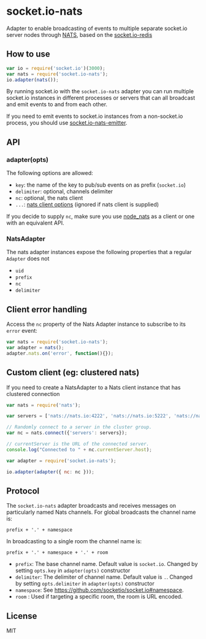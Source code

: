 # socket.io-nats

Adapter to enable broadcasting of events to multiple separate socket.io server nodes through [NATS](http://nats.io/), based on the [socket.io-redis](https://github.com/socketio/socket.io-redis)

## How to use

```js
var io = require('socket.io')(3000);
var nats = require('socket.io-nats');
io.adapter(nats());
```

By running socket.io with the `socket.io-nats` adapter you can run
multiple socket.io instances in different processes or servers that can
all broadcast and emit events to and from each other.

If you need to emit events to socket.io instances from a non-socket.io
process, you should use [socket.io-nats-emitter](https://github.com/efmr/socket.io-nats-emitter).

## API

### adapter(opts)

The following options are allowed:

- `key`: the name of the key to pub/sub events on as prefix (`socket.io`)
- `delimiter`: optional, channels delimiter
- `nc`: optional, the nats client
- `...`: [nats client options](https://github.com/nats-io/node-nats) (ignored if nats client is supplied)

If you decide to supply `nc`, make sure you use
[node_nats](https://github.com/nats-io/node-nats) as a client or one
with an equivalent API.

### NatsAdapter

The nats adapter instances expose the following properties
that a regular `Adapter` does not

- `uid`
- `prefix`
- `nc`
- `delimiter`

## Client error handling

Access the `nc` property of the
Nats Adapter instance to subscribe to its `error` event:

```js
var nats = require('socket.io-nats');
var adapter = nats();
adapter.nats.on('error', function(){});
```

## Custom client (eg: clustered nats)

If you need to create a NatsAdapter to a Nats client instance
that has clustered connection

```js
var nats = require('nats');

var servers = ['nats://nats.io:4222', 'nats://nats.io:5222', 'nats://nats.io:6222'];

// Randomly connect to a server in the cluster group.
var nc = nats.connect({'servers': servers});

// currentServer is the URL of the connected server.
console.log("Connected to " + nc.currentServer.host);

var adapter = require('socket.io-nats');

io.adapter(adapter({ nc: nc }));
```

## Protocol

The `socket.io-nats` adapter broadcasts and receives messages on particularly named Nats channels. For global broadcasts the channel name is:
```
prefix + '.' + namespace
```

In broadcasting to a single room the channel name is:
```
prefix + '.' + namespace + '.' + room
```


- `prefix`: The base channel name. Default value is `socket.io`. Changed by setting `opts.key` in `adapter(opts)` constructor
- `delimiter`: The delimiter of channel name. Default value is `.`. Changed by setting `opts.delimiter` in `adapter(opts)` constructor
- `namespace`: See https://github.com/socketio/socket.io#namespace.
- `room` : Used if targeting a specific room, the room is URL encoded.


## License

MIT
